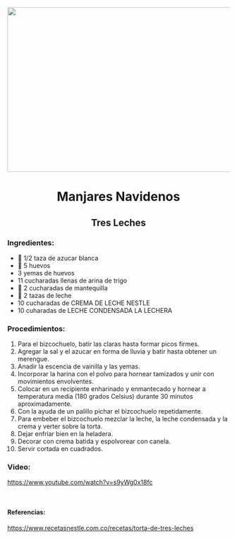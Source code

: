 <div align="center">
 
<img src="https://www.livewellbakeoften.com/wp-content/uploads/2020/12/Tres-Leches-Cake-10s-new.jpg" width="520" height="374" />
 
# Manjares Navidenos
## Tres Leches
 
</div>
 
### Ingredientes: 
- 🧂 1/2 taza de azucar blanca 
- 🥚 5 huevos
- 3 yemas de huevos
- 11 cucharadas llenas de arina de trigo 
- 🧈 2 cucharadas de mantequilla
- 🥛 2 tazas de leche
- 10 cucharadas de CREMA DE LECHE NESTLE
- 10 cuharadas de LECHE CONDENSADA LA LECHERA

### Procedimientos: 
1. Para el bizcochuelo, batir las claras hasta formar picos firmes. 
2. Agregar la sal y el azucar en forma de lluvia y batir hasta obtener un merengue. 
3. Anadir la escencia de vainilla y las yemas. 
4. Incorporar la harina con el polvo para hornear tamizados y unir con movimientos envolventes.  
5. Colocar en un recipiente enharinado y enmantecado y hornear a temperatura media (180 grados Celsius) durante 30 minutos aproximadamente. 
6. Con la ayuda de un palillo pichar el bizcochuelo repetidamente. 
7. Para embeber el bizcochuelo mezclar la leche, la leche condensada y la crema y verter sobre la torta. 
8. Dejar enfriar bien en la heladera. 
9. Decorar con crema batida y espolvorear con canela. 
10. Servir cortada en cuadrados.

### Video: 
https://www.youtube.com/watch?v=s9yWg0x18fc

<br>

#### Referencias: 
https://www.recetasnestle.com.co/recetas/torta-de-tres-leches
